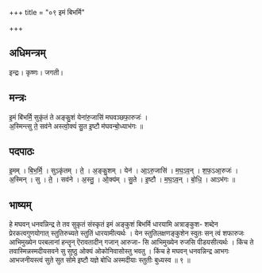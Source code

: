 +++
title = "०९ इमं बिभर्मि"

+++
## अधिमन्त्रम्
इन्द्रः। कृष्णः। जगती।

## मन्त्रः
इ॒मं बि॑भर्मि॒ सुकृ॑तं ते अङ्कु॒शं येना॑रु॒जासि॑ मघवञ्छफा॒रुजः॑ ।  
अ॒स्मिन्त्सु ते॒ सव॑ने अस्त्वो॒क्यं॑ सु॒त इ॒ष्टौ म॑घवन्बो॒ध्याभ॑गः ॥

## पदपाठः
इ॒मम् । बि॒भ॒र्मि॒ । सुऽकृ॑तम् । ते॒ । अ॒ङ्कु॒शम् । येन॑ । आ॒ऽरु॒जासि॑ । म॒घ॒ऽव॒न् । श॒फ॒ऽआ॒रुजः॑ ।  
अ॒स्मिन् । सु । ते॒ । सव॑ने । अ॒स्तु॒ । ओ॒क्य॑म् । सु॒ते । इ॒ष्टौ । म॒घ॒ऽव॒न् । बो॒धि॒ । आऽभ॑गः ॥

## भाष्यम्
हे मघवन् धनवन्निन्द्र ते तव सुकृतं संस्कृतं इमं अङ्कुशं बिभर्मि धारयामि अत्राङ्कुश- शब्देन प्रेरकत्वगुणयोगात् स्तुतिरुच्यते स्तुतिं धारयामीत्यर्थः । येन स्तुतिलक्षणङ्कुशेन स्वुतः सन् त्वं शफारुजः आभिमुख्येन परबलानां हन्तॄन् ऎरावतादीन् गजान् आरुजा- सि आभिमुख्येन रुजसि पीडयसीत्यर्थः । किंच ते तवास्मिन्नस्मदीयसवने सु सुष्ठु ओक्यं ओकोनिवासोस्तु भवतु । किंच हे मघवन् धनवन्निन्द्र आभगः आभजनीयस्त्वं सुते सुत सोमे इष्टौ यज्ञे बोधि अस्मदीयाः स्तुतीः बुध्यस्व ॥ ९ ॥